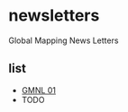 # newsletters
Global Mapping News Letters

## list
- [GMNL 01](https://globalmaps.github.io/newsletters/newsletter001.pdf)
- TODO
